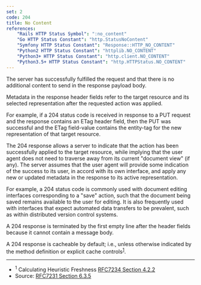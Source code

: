 ```yaml
---
set: 2
code: 204
title: No Content
references:
    "Rails HTTP Status Symbol": ":no_content"
    "Go HTTP Status Constant": "http.StatusNoContent"
    "Symfony HTTP Status Constant": "Response::HTTP_NO_CONTENT"
    "Python2 HTTP Status Constant": "httplib.NO_CONTENT"
    "Python3+ HTTP Status Constant": "http.client.NO_CONTENT"
    "Python3.5+ HTTP Status Constant": "http.HTTPStatus.NO_CONTENT"
---
```


The server has successfully fulfilled the request and that there is no
additional content to send in the response payload body.

Metadata in the response header fields refer to the target resource and
its selected representation after the requested action was applied.

For example, if a 204 status code is received in response to a PUT
request and the response contains an ETag header field, then the PUT was
successful and the ETag field-value contains the entity-tag for the new
representation of that target resource.

The 204 response allows a server to indicate that the action has been
successfully applied to the target resource, while implying that the
user agent does not need to traverse away from its current "document
view" (if any). The server assumes that the user agent will provide some
indication of the success to its user, in accord with its own interface,
and apply any new or updated metadata in the response to its active
representation.

For example, a 204 status code is commonly used with document editing
interfaces corresponding to a "save" action, such that the document
being saved remains available to the user for editing. It is also
frequently used with interfaces that expect automated data transfers to
be prevalent, such as within distributed version control systems.

A 204 response is terminated by the first empty line after the header
fields because it cannot contain a message body.

A 204 response is cacheable by default; i.e., unless otherwise indicated
by the method definition or explicit cache
controls<sup>[1](#ref-1)</sup>.

---

* <span id="ref-1"><sup>1</sup> Calculating Heuristic Freshness
[RFC7234 Section 4.2.2][2]</span>
* Source: [RFC7231 Section 6.3.5][1]

[1]: <http://tools.ietf.org/html/rfc7231#section-6.3.5>
[2]: <http://tools.ietf.org/html/rfc7234#section-4.2.2>

